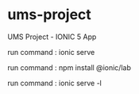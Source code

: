 # ums-project
UMS Project - IONIC 5 App

run command : ionic serve

run command : npm install @ionic/lab

run command : ionic serve -l

